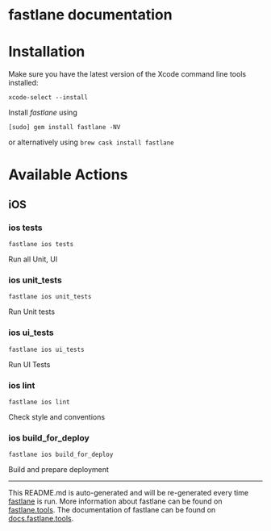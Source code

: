 fastlane documentation
================
# Installation

Make sure you have the latest version of the Xcode command line tools installed:

```
xcode-select --install
```

Install _fastlane_ using
```
[sudo] gem install fastlane -NV
```
or alternatively using `brew cask install fastlane`

# Available Actions
## iOS
### ios tests
```
fastlane ios tests
```
Run all Unit, UI
### ios unit_tests
```
fastlane ios unit_tests
```
Run Unit tests
### ios ui_tests
```
fastlane ios ui_tests
```
Run UI Tests
### ios lint
```
fastlane ios lint
```
Check style and conventions
### ios build_for_deploy
```
fastlane ios build_for_deploy
```
Build and prepare deployment

----

This README.md is auto-generated and will be re-generated every time [fastlane](https://fastlane.tools) is run.
More information about fastlane can be found on [fastlane.tools](https://fastlane.tools).
The documentation of fastlane can be found on [docs.fastlane.tools](https://docs.fastlane.tools).
